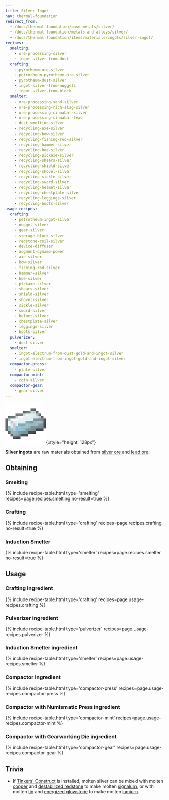 ```yaml
---
title: Silver Ingot
nav: thermal-foundation
redirect_from:
  - /docs/thermal-foundation/base-metals/silver/
  - /docs/thermal-foundation/metals-and-alloys/silver/
  - /docs/thermal-foundation/items/materials/ingots/silver-ingot/
recipes:
  smelting:
    - ore-processing-silver
    - ingot-silver-from-dust
  crafting:
    - pyrotheum-ore-silver
    - petrotheum-pyrotheum-ore-silver
    - pyrotheum-dust-silver
    - ingot-silver-from-nuggets
    - ingot-silver-from-block
  smelter:
    - ore-processing-sand-silver
    - ore-processing-rich-slag-silver
    - ore-processing-cinnabar-silver
    - ore-processing-cinnabar-lead
    - dust-smelting-silver
    - recycling-axe-silver
    - recycling-bow-silver
    - recycling-fishing-rod-silver
    - recycling-hammer-silver
    - recycling-hoe-silver
    - recycling-pickaxe-silver
    - recycling-shears-silver
    - recycling-shield-silver
    - recycling-shovel-silver
    - recycling-sickle-silver
    - recycling-sword-silver
    - recycling-helmet-silver
    - recycling-chestplate-silver
    - recycling-leggings-silver
    - recycling-boots-silver
usage-recipes:
  crafting:
    - petrotheum-ingot-silver
    - nugget-silver
    - gear-silver
    - storage-block-silver
    - redstone-coil-silver
    - device-diffuser
    - augment-dynamo-power
    - axe-silver
    - bow-silver
    - fishing-rod-silver
    - hammer-silver
    - hoe-silver
    - pickaxe-silver
    - shears-silver
    - shield-silver
    - shovel-silver
    - sickle-silver
    - sword-silver
    - helmet-silver
    - chestplate-silver
    - leggings-silver
    - boots-silver
  pulverizer:
    - dust-silver
  smelter:
    - ingot-electrum-from-dust-gold-and-ingot-silver
    - ingot-electrum-from-ingot-gold-and-ingot-silver
  compactor-press:
    - plate-silver
  compactor-mint:
    - coin-silver
  compactor-gear:
    - gear-silver
---
```


![Silver ingot](/assets/images/thermal-foundation/ingot-silver.png){:style="height: 128px"}


**Silver ingots** are raw materials obtained from [silver
ore](/docs/silver-ore/) and [lead ore](/docs/lead-ore/).


Obtaining
---------

### Smelting
{% include recipe-table.html type='smelting' recipes=page.recipes.smelting no-result=true %}

### Crafting
{% include recipe-table.html type='crafting' recipes=page.recipes.crafting no-result=true %}

### Induction Smelter
{% include recipe-table.html type='smelter' recipes=page.recipes.smelter no-result=true %}


Usage
-----

### Crafting ingredient
{% include recipe-table.html type='crafting' recipes=page.usage-recipes.crafting %}

### Pulverizer ingredient
{% include recipe-table.html type='pulverizer' recipes=page.usage-recipes.pulverizer %}

### Induction Smelter ingredient
{% include recipe-table.html type='smelter' recipes=page.usage-recipes.smelter %}

### Compactor ingredient
{% include recipe-table.html type='compactor-press' recipes=page.usage-recipes.compactor-press %}

### Compactor with Numismatic Press ingredient
{% include recipe-table.html type='compactor-mint' recipes=page.usage-recipes.compactor-mint %}

### Compactor with Gearworking Die ingredient
{% include recipe-table.html type='compactor-gear' recipes=page.usage-recipes.compactor-gear %}


Trivia
------

* If [Tinkers'
  Construct](https://minecraft.curseforge.com/projects/tinkers-construct) is
  installed, molten silver can be mixed with molten
  [copper](/docs/copper-ingot/) and [destabilized
  redstone](/docs/destabilized-redstone/) to make molten
  [signalum](/docs/signalum-ingot/), or with molten [tin](/docs/tin-ingot/) and
  [energized glowstone](/docs/energized-glowstone/) to make molten
  [lumium](/docs/lumium-ingot/).
